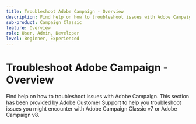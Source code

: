 ```yaml
---
title: Troubleshoot Adobe Campaign - Overview
description: Find help on how to troubleshoot issues with Adobe Campaign.
sub-product: Campaign Classic
feature: Overview
role: User, Admin, Developer
level: Beginner, Experienced
---
```


# Troubleshoot Adobe Campaign - Overview

Find help on how to troubleshoot issues with Adobe Campaign. This section has been provided by Adobe Customer Support to help you troubleshoot issues you might encounter with Adobe Campaign Classic v7 or Adobe Campaign v8.

